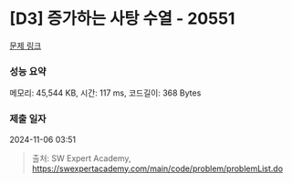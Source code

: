 # [D3] 증가하는 사탕 수열 - 20551 

[문제 링크](https://swexpertacademy.com/main/code/problem/problemDetail.do?contestProbId=AY4XhKTKU0IDFARM) 

### 성능 요약

메모리: 45,544 KB, 시간: 117 ms, 코드길이: 368 Bytes

### 제출 일자

2024-11-06 03:51



> 출처: SW Expert Academy, https://swexpertacademy.com/main/code/problem/problemList.do